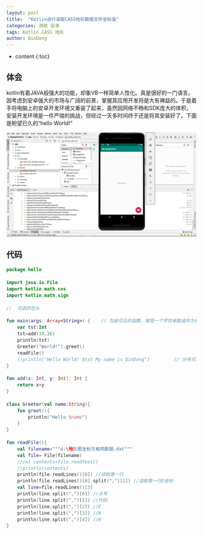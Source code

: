 ```yaml
---
layout: post
title:  "Kotlin逐行读取CASS地形数据文件坐标值"
categories: 测绘 安卓
tags: Kotlin CASS 地形
author: QinDong
---
```


* content
{:toc}

## 体会
kotlin有着JAVA般强大的功能，却象VB一样简单人性化。真是很好的一门语言。因考虑到安卓强大的市场与广阔的前景，掌握其应用开发将是大有裨益的。于是着手将电脑上的安卓开发环境又重装了起来，虽然因网络不畅和SDK庞大的体积，安装开发环境是一件严竣的挑战，但经过一天多时间终于还是将其安装好了。下面是盼望已久的“hello World!”

![](/img/2019/201909070201.jpg)

## 代码

``` kotlin
package hello
 
import java.io.File
import kotlin.math.cos
import kotlin.math.sign
 
//  可选的包头
 
fun main(args: Array<String>) {    // 包级可见的函数，接受一个字符串数组作为参数
    var tst:Int
    tst=add(10,26)
    println(tst)
    Greeter("World!").greet()
    readFile()
    //println("Hello World! $tst My name is QinDong")         // 分号可以省略
}
 
fun add(x: Int, y: Int): Int {
    return x+y
}
 
class Greeter(val name:String){
    fun greet(){
        println("Hello $name")
    }
}
 
fun readFile(){
    val filename="""d:\地形图坐标方格网数据.dat"""
    val file= File(filename)
    //val contents=file.readText()
    //println(contents)
    println(file.readLines()[0]) //读取第一行
    println(file.readLines()[0].split(",")[2]) //读取第一行E坐标
    val line=file.readLines()[3]
    println(line.split(",")[0]) //点号
    println(line.split(",")[1]) //代码
    println(line.split(",")[2]) //E
    println(line.split(",")[3]) //N
    println(line.split(",")[4]) //H
}
```